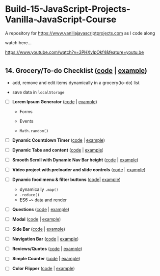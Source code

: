 # Build-15-JavaScript-Projects-Vanilla-JavaScript-Course
A repository for https://www.vanillajavascriptprojects.com as I code along

watch here...

https://www.youtube.com/watch?v=3PHXvlpOkf4&feature=youtu.be

#
## 14. <b>Grocery/To-do Checklist</b> ([code](https://github.com/ChandaHubbard/Build-15-Vanilla-JavaScript-Projects/tree/master/14-todo) | [example](https://vannilla-js-basic-project-14-grocery-bud.netlify.app/))
  - add, remove and edit items dynamically in a grocery(to-do) list
  
  - save data in `localStorage`
  
- [ ] <b>Lorem Ipsum Generator</b> ([code](https://github.com/ChandaHubbard/Build-15-Vanilla-JavaScript-Projects/tree/master/13-lorem-ipsum) | [example](https://vannilla-js-basic-project-13-lorem-ipsum.netlify.app/))
  
  - Forms
  
  - Events
  
  - `Math.random()`
- [ ] <b>Dynamic Countdown Timer</b> ([code](https://github.com/ChandaHubbard/Build-15-Vanilla-JavaScript-Projects/tree/master/12-countdown-timer) | [example](https://vannilla-js-basic-project-12-countdown.netlify.app/))
- [ ] <b>Dynamic Tabs and content</b> ([code](https://github.com/ChandaHubbard/Build-15-Vanilla-JavaScript-Projects/tree/master/11-tabs) | [example](https://vannilla-js-basic-project-11-tabs.netlify.app/))
- [ ] <b>Smooth Scroll with Dynamic Nav Bar height</b> ([code](https://github.com/ChandaHubbard/Build-15-Vanilla-JavaScript-Projects/tree/master/10-scroll) | [example](https://vannilla-js-basic-project-10-scroll.netlify.app/))
- [ ] <b>Video project with preloader and slide controls</b> ([code](https://github.com/ChandaHubbard/Build-15-Vanilla-JavaScript-Projects/tree/master/9-video) | [example](https://vannilla-js-basic-project-9-video-preloader.netlify.app/))
- [ ] <b>Dynamic food menu & filter buttons</b> ([code](https://github.com/ChandaHubbard/Build-15-Vanilla-JavaScript-Projects/tree/master/8-menu)| [example](https://vanilla-js-basic-project-8-menu.netlify.app/))
    
    - dynamically `.map()` 
    - `.reduce()` 
    - ES6 `=>` data and render
- [ ] <b>Questions</b> ([code](https://github.com/ChandaHubbard/Build-15-Vanilla-JavaScript-Projects/tree/master/7-questions) | [example](https://vanilla-js-basic-project-7-questions.netlify.app/))
- [ ] <b>Modal</b> ([code](https://github.com/ChandaHubbard/Build-15-Vanilla-JavaScript-Projects/tree/master/6-modal) | [example](https://vanilla-js-basic-project-6-modal.netlify.app/))
- [ ] <b>Side Bar</b> ([code](https://github.com/ChandaHubbard/Build-15-Vanilla-JavaScript-Projects/tree/master/5-sidebar) | [example](https://vanilla-js-basic-project-5-sidebar.netlify.app/))
- [ ] <b>Navigation Bar</b> ([code](https://github.com/ChandaHubbard/Build-15-Vanilla-JavaScript-Projects/tree/master/4-navbar) | [example](https://vanilla-js-basic-project-4-navbar.netlify.app/index.html))
- [ ] <b>Reviews/Quotes</b> ([code](https://github.com/ChandaHubbard/Build-15-Vanilla-JavaScript-Projects/tree/master/3-reviews) | [example](https://vanilla-js-basic-project-3-reviews.netlify.app/))
- [ ] <b>Simple Counter</b> ([code](https://github.com/ChandaHubbard/Build-15-Vanilla-JavaScript-Projects/tree/master/2-counter) | [example](https://vanilla-js-basic-project-2-simple-counter.netlify.app/))
- [ ] <b>Color Flipper</b> ([code](https://github.com/ChandaHubbard/Build-15-Vanilla-JavaScript-Projects/tree/master/1-color-flipper) | [example](https://vannilla-js-basic-project-1-background-color.netlify.app/))
